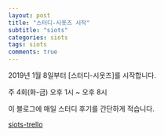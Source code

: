```yaml
---
layout: post
title: "스터디-시옷즈 시작"
subtitle: "siots"
categories: siots
tags: siots
comments: true
---
```


2019년 1월 8일부터 [스터디-시옷즈]를 시작합니다.

주 4회(화-금) 오후 1시 ~ 오후 8시

이 블로그에 매일 스터디 후기를 간단하게 적습니다.

[siots-trello](https://trello.com/b/OA0kDwHH/siots-study)
